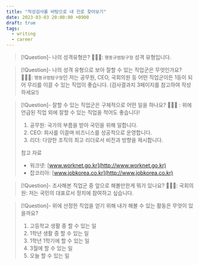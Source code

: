 ```yaml
---
title: "적성검사를 바탕으로 내 진로 찾아보기"
date: 2023-03-03 20:00:00 +0900
draft: true
tags:
  - writing
  - career
---
```


> [!Question]- 나의 성격유형은?
> 👨🏾‍🏫: `행동규범탐구형` 성격 유형입니다.

> [!Question]- 나의 성격 유형으로 보아 잘할 수 있는 직업군은 무엇인가요?
> 👨🏾‍🏫: `행동규범탐구형`인 저는 공무원, CEO, 국회의원 등 어떤 직업군이든 1등이 되어 무리를 이끌 수 있는 직업이 좋습니다. (검사결과지 3페이지를 참고하여 작성하세요!)




> [!Question]- 잘할 수 있는 직업군은 구체적으로 어떤 일을 하나요?
> 👨🏾‍🏫 : 위에 언급된 직업 외에 잘할 수 있는 직업을 적어도 좋습니다!
> 
> 1. 공무원: 국가의 부름을 받아 국민을 위해 일합니다.
> 2. CEO: 회사를 이끌며 비즈니스를 성공적으로 운영합니다.
> 3. 리더: 다양한 조직의 최고 리더로서 비전과 방향을 제시합니다.
> 
> 참고 자료
> 
> - 워크넷: [www.worknet.go.kr](http://www.worknet.go.kr)
> - 잡코리아: [www.jobkorea.co.kr](http://www.jobkorea.co.kr)

> [!Question]- 조사해본 직업군 중 앞으로 해볼만한게 뭐가 있나요?
> 👨🏾‍🏫: 국회의원: 저는 국민의 대표로서 정치에 참여하고 싶습니다.


> [!Question]- 위에 선정한 직업을 얻기 위해 내가 해볼 수 있는 활동은 무엇이 있을까요?
> 
> 1. 고등학교 생활 중 할 수 있는 일
> 2. 1학년 생활 중 할 수 있는 일
> 3. 1학년 1학기에 할 수 있는 일
> 4. 3월에 할 수 있는 일
> 5. 오늘 할 수 있는 일